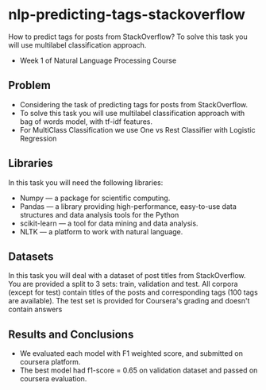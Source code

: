 # nlp-predicting-tags-stackoverflow
How to predict tags for posts from StackOverflow? To solve this task you will use multilabel classification approach.
- Week 1 of Natural Language Processing Course

## Problem

- Considering the task of predicting tags for posts from StackOverflow.  
- To solve this task you will use multilabel classification approach with bag of words model, with tf-idf features.
- For MultiClass Classification we use One vs Rest Classifier with Logistic Regression


## Libraries

In this task you will need the following libraries:

- Numpy — a package for scientific computing.
- Pandas — a library providing high-performance, easy-to-use data structures and data analysis tools for the Python
- scikit-learn — a tool for data mining and data analysis.
- NLTK — a platform to work with natural language.

## Datasets

In this task you will deal with a dataset of post titles from StackOverflow. You are provided a split to 3 sets: train, validation and test. All corpora (except for test) contain titles of the posts and corresponding tags (100 tags are available). The test set is provided for Coursera's grading and doesn't contain answers

## Results and Conclusions

- We evaluated each model with F1 weighted score, and submitted on coursera platform. 
- The best model had f1-score = 0.65 on validation dataset and passed on coursera evaluation.

